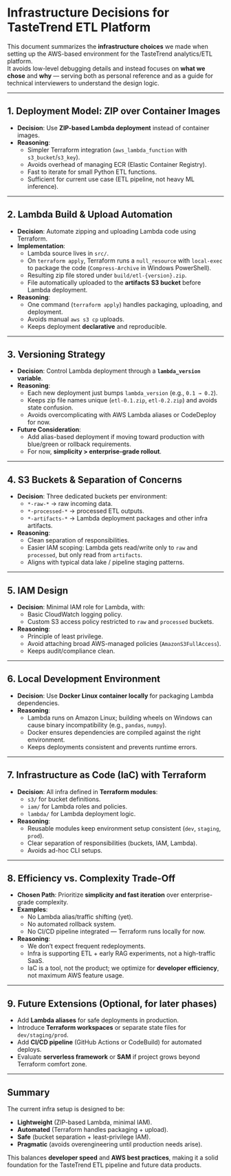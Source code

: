 # Infrastructure Decisions for TasteTrend ETL Platform

This document summarizes the **infrastructure choices** we made when setting up the AWS-based environment for the TasteTrend analytics/ETL platform.  
It avoids low-level debugging details and instead focuses on **what we chose** and **why** — serving both as personal reference and as a guide for technical interviewers to understand the design logic.

---

## 1. Deployment Model: ZIP over Container Images

- **Decision**: Use **ZIP-based Lambda deployment** instead of container images.  
- **Reasoning**:
  - Simpler Terraform integration (`aws_lambda_function` with `s3_bucket`/`s3_key`).
  - Avoids overhead of managing ECR (Elastic Container Registry).
  - Fast to iterate for small Python ETL functions.
  - Sufficient for current use case (ETL pipeline, not heavy ML inference).

---

## 2. Lambda Build & Upload Automation

- **Decision**: Automate zipping and uploading Lambda code using Terraform.  
- **Implementation**:
  - Lambda source lives in `src/`.
  - On `terraform apply`, Terraform runs a `null_resource` with `local-exec` to package the code (`Compress-Archive` in Windows PowerShell).
  - Resulting zip file stored under `build/etl-{version}.zip`.
  - File automatically uploaded to the **artifacts S3 bucket** before Lambda deployment.
- **Reasoning**:
  - One command (`terraform apply`) handles packaging, uploading, and deployment.
  - Avoids manual `aws s3 cp` uploads.
  - Keeps deployment **declarative** and reproducible.

---

## 3. Versioning Strategy

- **Decision**: Control Lambda deployment through a **`lambda_version` variable**.  
- **Reasoning**:
  - Each new deployment just bumps `lambda_version` (e.g., `0.1 → 0.2`).
  - Keeps zip file names unique (`etl-0.1.zip`, `etl-0.2.zip`) and avoids state confusion.
  - Avoids overcomplicating with AWS Lambda aliases or CodeDeploy for now.
- **Future Consideration**:
  - Add alias-based deployment if moving toward production with blue/green or rollback requirements.
  - For now, **simplicity > enterprise-grade rollout**.

---

## 4. S3 Buckets & Separation of Concerns

- **Decision**: Three dedicated buckets per environment:
  - `*-raw-*` → raw incoming data.
  - `*-processed-*` → processed ETL outputs.
  - `*-artifacts-*` → Lambda deployment packages and other infra artifacts.
- **Reasoning**:
  - Clean separation of responsibilities.
  - Easier IAM scoping: Lambda gets read/write only to `raw` and `processed`, but only read from `artifacts`.
  - Aligns with typical data lake / pipeline staging patterns.

---

## 5. IAM Design

- **Decision**: Minimal IAM role for Lambda, with:
  - Basic CloudWatch logging policy.
  - Custom S3 access policy restricted to `raw` and `processed` buckets.
- **Reasoning**:
  - Principle of least privilege.
  - Avoid attaching broad AWS-managed policies (`AmazonS3FullAccess`).
  - Keeps audit/compliance clean.

---

## 6. Local Development Environment

- **Decision**: Use **Docker Linux container locally** for packaging Lambda dependencies.  
- **Reasoning**:
  - Lambda runs on Amazon Linux; building wheels on Windows can cause binary incompatibility (e.g., `pandas`, `numpy`).
  - Docker ensures dependencies are compiled against the right environment.
  - Keeps deployments consistent and prevents runtime errors.

---

## 7. Infrastructure as Code (IaC) with Terraform

- **Decision**: All infra defined in **Terraform modules**:
  - `s3/` for bucket definitions.
  - `iam/` for Lambda roles and policies.
  - `lambda/` for Lambda deployment logic.
- **Reasoning**:
  - Reusable modules keep environment setup consistent (`dev`, `staging`, `prod`).
  - Clear separation of responsibilities (buckets, IAM, Lambda).
  - Avoids ad-hoc CLI setups.

---

## 8. Efficiency vs. Complexity Trade-Off

- **Chosen Path**: Prioritize **simplicity and fast iteration** over enterprise-grade complexity.
- **Examples**:
  - No Lambda alias/traffic shifting (yet).
  - No automated rollback system.
  - No CI/CD pipeline integrated — Terraform runs locally for now.
- **Reasoning**:
  - We don’t expect frequent redeployments.
  - Infra is supporting ETL + early RAG experiments, not a high-traffic SaaS.
  - IaC is a tool, not the product; we optimize for **developer efficiency**, not maximum AWS feature usage.

---

## 9. Future Extensions (Optional, for later phases)

- Add **Lambda aliases** for safe deployments in production.
- Introduce **Terraform workspaces** or separate state files for `dev/staging/prod`.
- Add **CI/CD pipeline** (GitHub Actions or CodeBuild) for automated deploys.
- Evaluate **serverless framework** or **SAM** if project grows beyond Terraform comfort zone.

---

## Summary

The current infra setup is designed to be:
- **Lightweight** (ZIP-based Lambda, minimal IAM).
- **Automated** (Terraform handles packaging + upload).
- **Safe** (bucket separation + least-privilege IAM).
- **Pragmatic** (avoids overengineering until production needs arise).

This balances **developer speed** and **AWS best practices**, making it a solid foundation for the TasteTrend ETL pipeline and future data products.
